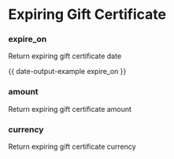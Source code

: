# Expiring Gift Certificate

### expire\_on

Return expiring gift certificate date

{{ date-output-example expire_on }}



### amount

Return expiring gift certificate amount



### currency

Return expiring gift certificate currency

